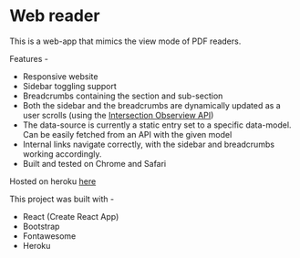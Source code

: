 # Web reader

This is a web-app that mimics the view mode of PDF readers.

Features -
- Responsive website
- Sidebar toggling support
- Breadcrumbs containing the section and sub-section
- Both the sidebar and the breadcrumbs are dynamically updated as a user scrolls (using the [Intersection Obserview API](https://developer.mozilla.org/en-US/docs/Web/API/Intersection_Observer_API))
- The data-source is currently a static entry set to a specific data-model. Can be easily fetched from an API with the given model
- Internal links navigate correctly, with the sidebar and breadcrumbs working accordingly.
- Built and tested on Chrome and Safari

Hosted on heroku [here](https://peaceful-chamber-19526.herokuapp.com/)

This project was built with - 
- React (Create React App)
- Bootstrap 
- Fontawesome
- Heroku